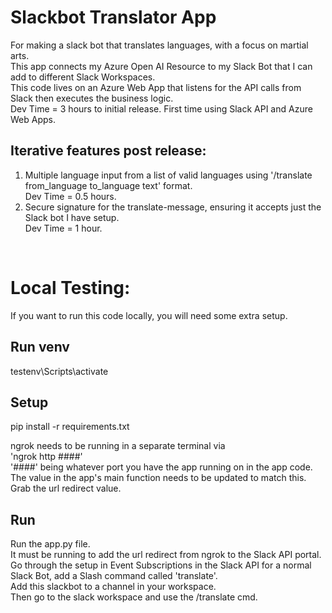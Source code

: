 # Slackbot Translator App
For making a slack bot that translates languages, with a focus on martial arts. <br>
This app connects my Azure Open AI Resource to my Slack Bot that I can add to different Slack Workspaces. <br>
This code lives on an Azure Web App that listens for the API calls from Slack then executes the business logic.<br>
Dev Time = 3 hours to initial release. First time using Slack API and Azure Web Apps.<br>

## Iterative features post release:
1. Multiple language input from a list of valid languages using '/translate from_language to_language text' format. <br> Dev Time = 0.5 hours.<br>
2. Secure signature for the translate-message, ensuring it accepts just the Slack bot I have setup. <br> Dev Time = 1 hour.<br>
<br>

# Local Testing:
If you want to run this code locally, you will need some extra setup.<br> 
## Run venv
testenv\Scripts\activate<br>

## Setup
pip install -r requirements.txt<br>

ngrok needs to be running in a separate terminal via <br>
'ngrok http ####' <br>
'####' being whatever port you have the app running on in the app code. The value in the app's main function needs to be updated to match this.<br>
Grab the url redirect value.<br>

## Run
Run the app.py file.<br>
It must be running to add the url redirect from ngrok to the Slack API portal.<br>
Go through the setup in Event Subscriptions in the Slack API for a normal Slack Bot, add a Slash command called 'translate'.<br>
Add this slackbot to a channel in your workspace. <br>
Then go to the slack workspace and use the /translate cmd. <br>
